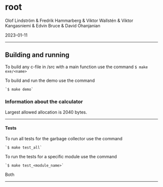 # root

Olof Lindström & Fredrik Hammarberg & Viktor Wallstén & Viktor Kangasniemi & Edvin Bruce & David Ohanjanian

2023-01-11

---

## Building and running

To build any c-file in /src with a main function use the command
  `$ make exe/<name>`

To build and run the demo use the command

	`$ make demo`

### Information about the calculator
Largest allowed allocation is 2040 bytes.

---

####  Tests

To run all tests for the garbage collector use the command

	`$ make test_all`
  
To run the tests for a specific module use the command

	`$ make test_<module_name>`

Both 

---
